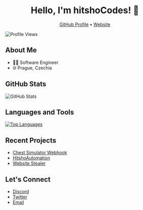 <h1 align="center">Hello, I'm hitshoCodes! 👋</h1>
<p align="center">
  <a href="https://github.com/hitshoCodes">GitHub Profile</a> •
  <a href="api.chromax-tools.repl.co">Website</a>
</p>

![Profile Views](https://komarev.com/ghpvc/?username=hitshoCodes)

## About Me
- 👨‍💻 Software Engineer
- 🌐 Prague, Czechia

## GitHub Stats
![GitHub Stats](https://github-readme-stats.vercel.app/api?username=hitshoCodes&show_icons=true&count_private=true)

## Languages and Tools
[![Top Languages](https://github-readme-stats.vercel.app/api/top-langs/?username=hitshoCodes&layout=compact)](https://github.com/[YourUsername])

## Recent Projects
- [Chest Simulator Webhook](https://github.com/hitshoCodes/Chest-Simulator-Webhook)
- [HitshoAutomation](https://github.com/hitshoCodes/HitshoAutomation)
- [Website Stealer](https://github.com/hitshoCodes/Website-Stealer)

## Let's Connect
- [Discord](discordapp.com/users/866428192713867264)
- [Twitter](https://twitter.com/hitsho_)
- [Email](mailto:itsimon.business@gmail.com)
